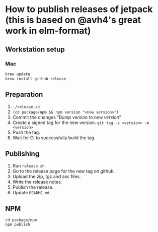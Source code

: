 # How to publish releases of jetpack (this is based on @avh4's great work in elm-format)


## Workstation setup

### Mac

```bash
brew update
brew install github-release
```


## Preparation

1. `./release.sh`
1. `(cd package/npm && npm version "<new version>")`
1. Commit the changes "Bump version to *new version*"
1. Create a signed tag for the new version. `git tag -s <version> -m <version>`
1. Push the tag.
1. Wait for CI to successfully build the tag.


## Publishing

1. Run `release.sh`
1. Go to the release page for the new tag on github.
1. Upload the zip, tgz and asc files.
1. Write the release notes.
1. Publish the release.
1. Update `README.md`


## NPM

```
cd package/npm
npm publish
```
